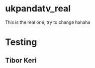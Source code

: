 # ukpandatv_real
This is the real one, try to change hahaha


<html>
  <body>
    <h1>Testing</h1>
    <h2>Tibor Keri</h2>
    
  </body>
  </html>
